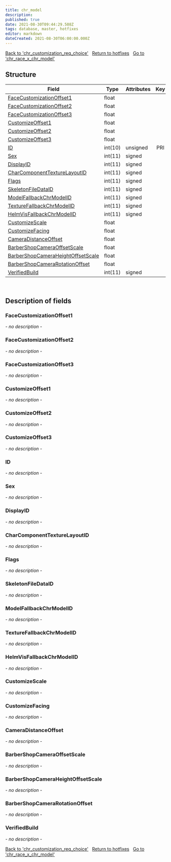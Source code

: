 ```yaml
---
title: chr_model
description: 
published: true
date: 2021-08-30T09:44:29.508Z
tags: database, master, hotfixes
editor: markdown
dateCreated: 2021-08-30T06:00:00.000Z
---
```


<a href="https://dev.trinitycore.info/en/database/master/hotfixes/chr_customization_req_choice" class="mt-5 v-btn v-btn--depressed v-btn--flat v-btn--outlined theme--light v-size--default darkblue--text text--lighten-3"><span class="v-btn__content"><i aria-hidden="true" class="v-icon notranslate v-icon--left mdi mdi-arrow-left theme--light"></i><span>Back to 'chr_customization_req_choice'</span></span></a>&nbsp;&nbsp;&nbsp;<a href="https://dev.trinitycore.info/en/database/master/hotfixes/home" class="mt-5 v-btn v-btn--depressed v-btn--flat v-btn--outlined theme--light v-size--default darkblue--text text--lighten-3"><span class="v-btn__content"><i aria-hidden="true" class="v-icon notranslate v-icon--left mdi mdi-home-outline theme--light"></i><span>Return to hotfixes</span></span></a>&nbsp;&nbsp;&nbsp;<a href="https://dev.trinitycore.info/en/database/master/hotfixes/chr_race_x_chr_model" class="mt-5 v-btn v-btn--depressed v-btn--flat v-btn--outlined theme--light v-size--default darkblue--text text--lighten-3"><span class="v-btn__content"><span>Go to 'chr_race_x_chr_model'</span><i aria-hidden="true" class="v-icon notranslate v-icon--right mdi mdi-arrow-right theme--light"></i></span></a>

## Structure

| Field | Type | Attributes | Key | Null | Default | Extra | Comment |
| --- | --- | --- | :---: | :---: | --- | --- | --- |
| [FaceCustomizationOffset1](#FaceCustomizationOffset1) | float |  |  | NO | 0 |  |  |
| [FaceCustomizationOffset2](#FaceCustomizationOffset2) | float |  |  | NO | 0 |  |  |
| [FaceCustomizationOffset3](#FaceCustomizationOffset3) | float |  |  | NO | 0 |  |  |
| [CustomizeOffset1](#CustomizeOffset1) | float |  |  | NO | 0 |  |  |
| [CustomizeOffset2](#CustomizeOffset2) | float |  |  | NO | 0 |  |  |
| [CustomizeOffset3](#CustomizeOffset3) | float |  |  | NO | 0 |  |  |
| [ID](#ID) | int(10) | unsigned | PRI | NO | 0 |  |  |
| [Sex](#Sex) | int(11) | signed |  | NO | 0 |  |  |
| [DisplayID](#DisplayID) | int(11) | signed |  | NO | 0 |  |  |
| [CharComponentTextureLayoutID](#CharComponentTextureLayoutID) | int(11) | signed |  | NO | 0 |  |  |
| [Flags](#Flags) | int(11) | signed |  | NO | 0 |  |  |
| [SkeletonFileDataID](#SkeletonFileDataID) | int(11) | signed |  | NO | 0 |  |  |
| [ModelFallbackChrModelID](#ModelFallbackChrModelID) | int(11) | signed |  | NO | 0 |  |  |
| [TextureFallbackChrModelID](#TextureFallbackChrModelID) | int(11) | signed |  | NO | 0 |  |  |
| [HelmVisFallbackChrModelID](#HelmVisFallbackChrModelID) | int(11) | signed |  | NO | 0 |  |  |
| [CustomizeScale](#CustomizeScale) | float |  |  | NO | 0 |  |  |
| [CustomizeFacing](#CustomizeFacing) | float |  |  | NO | 0 |  |  |
| [CameraDistanceOffset](#CameraDistanceOffset) | float |  |  | NO | 0 |  |  |
| [BarberShopCameraOffsetScale](#BarberShopCameraOffsetScale) | float |  |  | NO | 0 |  |  |
| [BarberShopCameraHeightOffsetScale](#BarberShopCameraHeightOffsetScale) | float |  |  | NO | 0 |  |  |
| [BarberShopCameraRotationOffset](#BarberShopCameraRotationOffset) | float |  |  | NO | 0 |  |  |
| [VerifiedBuild](#VerifiedBuild) | int(11) | signed |  | NO | 0 |  |  |
&nbsp;
## Description of fields

### FaceCustomizationOffset1
*- no description -*
&nbsp;

### FaceCustomizationOffset2
*- no description -*
&nbsp;

### FaceCustomizationOffset3
*- no description -*
&nbsp;

### CustomizeOffset1
*- no description -*
&nbsp;

### CustomizeOffset2
*- no description -*
&nbsp;

### CustomizeOffset3
*- no description -*
&nbsp;

### ID
*- no description -*
&nbsp;

### Sex
*- no description -*
&nbsp;

### DisplayID
*- no description -*
&nbsp;

### CharComponentTextureLayoutID
*- no description -*
&nbsp;

### Flags
*- no description -*
&nbsp;

### SkeletonFileDataID
*- no description -*
&nbsp;

### ModelFallbackChrModelID
*- no description -*
&nbsp;

### TextureFallbackChrModelID
*- no description -*
&nbsp;

### HelmVisFallbackChrModelID
*- no description -*
&nbsp;

### CustomizeScale
*- no description -*
&nbsp;

### CustomizeFacing
*- no description -*
&nbsp;

### CameraDistanceOffset
*- no description -*
&nbsp;

### BarberShopCameraOffsetScale
*- no description -*
&nbsp;

### BarberShopCameraHeightOffsetScale
*- no description -*
&nbsp;

### BarberShopCameraRotationOffset
*- no description -*
&nbsp;

### VerifiedBuild
*- no description -*
&nbsp;

<a href="https://dev.trinitycore.info/en/database/master/hotfixes/chr_customization_req_choice" class="mt-5 v-btn v-btn--depressed v-btn--flat v-btn--outlined theme--light v-size--default darkblue--text text--lighten-3"><span class="v-btn__content"><i aria-hidden="true" class="v-icon notranslate v-icon--left mdi mdi-arrow-left theme--light"></i><span>Back to 'chr_customization_req_choice'</span></span></a>&nbsp;&nbsp;&nbsp;<a href="https://dev.trinitycore.info/en/database/master/hotfixes/home" class="mt-5 v-btn v-btn--depressed v-btn--flat v-btn--outlined theme--light v-size--default darkblue--text text--lighten-3"><span class="v-btn__content"><i aria-hidden="true" class="v-icon notranslate v-icon--left mdi mdi-home-outline theme--light"></i><span>Return to hotfixes</span></span></a>&nbsp;&nbsp;&nbsp;<a href="https://dev.trinitycore.info/en/database/master/hotfixes/chr_race_x_chr_model" class="mt-5 v-btn v-btn--depressed v-btn--flat v-btn--outlined theme--light v-size--default darkblue--text text--lighten-3"><span class="v-btn__content"><span>Go to 'chr_race_x_chr_model'</span><i aria-hidden="true" class="v-icon notranslate v-icon--right mdi mdi-arrow-right theme--light"></i></span></a>


